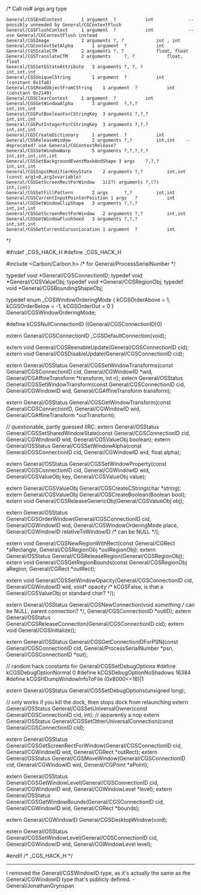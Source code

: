     
/*
    Call 			no# args	arg 			type
	
    General/CGSEndContext		1 argument	?			int				-- possibly unneeded by General/CGContextFlush
    General/CGSFlushContext		1 argument 	?			int				-- use General/CGContextFlush instead
    General/CGSImage			2 arguments	?, ?			int , int
    General/CGContextSetAlpha		1 argument 	?			int
    General/CGSScaleCTM			2 arguments	?, ?			float, float
    General/CGSTranslateCTM		2 arguments 	?, ?			float, float
    General/CGSSetGStateAttribute	3 arguments	?, ?, ?			int,int,int
    General/CGSUniqueCString		1 argument	?			int 		(constant 0x1fa8)
    General/CGSReadObjectFromCString	1 argument	?			int		(constant 0x2140)
    General/CGSClearContext		1 argument	?			int
    General/CGSGetWindowAlpha		3 argument	?,?,?			int,int,int
    General/CGSPutBooleanForCStringKey	3 arguments	?,?,?			int,int,int
    General/CGSPutIntegerForCStringKey	3 arguments	?,?,?			int,int,int
    General/CGSCreateDictionary		1 argument	?			int
    General/CGSReleaseWindow		2 arguments	?,?			int,int    -- deprecated? use General/CGContextRelease?
    General/CGSSetWindowWarp		5 arguments	?,?,?,?,?		int,int,int,int,int
    General/CGSSetBackgroundEventMaskAndShape 3 args	?,?,?			int,int,int
    General/CGSInputModifierKeyState	2 arguments	?,?			int,int 	(const arg1=0,arg2=variable)
    General/CGSGetScreenRectForWindow	1(2?) arguments ?,(?)			int,(int)
    General/CGSSetFillPattern		2 args		?,?			int,int
    General/CGSCurrentInputPointerPosition 1 args	?			int
    General/CGSSetWindowClipShape	3 arguments	?,?,?			int,int,int
    General/CGSGetScreenRectForWindow	2 arguments	?,?			int,int
    General/CGSGetWindowFlushSeed	3 arguments	?,?,?			int,int,int
    General/CGSGetCurrentCursorLocation 1 argument	?			int
*/

#ifndef _CGS_HACK_H
#define _CGS_HACK_H

#include <Carbon/Carbon.h> /* for General/ProcessSerialNumber */

typedef void *General/CGSConnectionID;
typedef void *General/CGSValueObj;
typedef void *General/CGSRegionObj;
typedef void *General/CGSBoundingShapeObj;

typedef enum _CGSWindowOrderingMode {
    kCGSOrderAbove                =  1,
    kCGSOrderBelow                = -1,
    kCGSOrderOut                  =  0
} General/CGSWindowOrderingMode;

#define kCGSNullConnectionID ((General/CGSConnectionID)0)

extern General/CGSConnectionID _CGSDefaultConnection(void);

extern void General/CGSReenableUpdate(General/CGSConnectionID cid);
extern void General/CGSDisableUpdate(General/CGSConnectionID cid);

extern General/OSStatus General/CGSSetWindowTransforms(const General/CGSConnectionID cid, General/CGWindowID *wid, General/CGAffineTransform *transform, int n);
extern General/OSStatus General/CGSSetWindowTransform(const General/CGSConnectionID cid, General/CGWindowID wid, General/CGAffineTransform transform);

extern General/OSStatus General/CGSGetWindowTransform(const General/CGSConnectionID, General/CGWindowID wid, General/CGAffineTransform *outTransform);
    
// questionable, partly guessed IIRC.
extern General/OSStatus General/CGSSetSharedWindowState(const General/CGSConnectionID cid, General/CGWindowID wid, General/CGSValueObj boolean);
extern General/OSStatus General/CGSSetWindowAlpha(const General/CGSConnectionID cid, General/CGWindowID wid, float alpha);
    
extern General/OSStatus General/CGSSetWindowProperty(const General/CGSConnectionID cid, General/CGWindowID wid, General/CGSValueObj key, General/CGSValueObj value);

extern General/CGSValueObj General/CGSCreateCString(char *string);
extern General/CGSValueObj General/CGSCreateBoolean(Boolean bool);
extern void General/CGSReleaseGenericObj(General/CGSValueObj obj);

extern General/OSStatus General/CGSOrderWindow(General/CGSConnectionID cid, General/CGWindowID wid, General/CGSWindowOrderingMode place, General/CGWindowID relativeToWindowID /* can be NULL */);

extern void General/CGSNewRegionWithRect(const General/CGRect *aRectangle, General/CGSRegionObj *outRegionObj);
extern General/OSStatus General/CGSReleaseRegion(General/CGSRegionObj);
extern void General/CGSGetRegionBounds(const General/CGSRegionObj aRegion, General/CGRect *outRect);

extern void General/CGSSetWindowOpacity(General/CGSConnectionID cid, General/CGWindowID wid, void* opacity /* kCGSFalse, is that a General/CGSValueObj or standard char? */);

extern General/OSStatus General/CGSNewConnection(void *something /* can be NULL, parent connection? */, General/CGSConnectionID *outID);
extern General/OSStatus General/CGSReleaseConnection(General/CGSConnectionID cid);
extern void General/CGSInitialize();

extern General/OSStatus General/CGSGetConnectionIDForPSN(const General/CGSConnectionID cid, General/ProcessSerialNumber *psn, General/CGSConnectionID *out);

// random hack constants for General/CGSSetDebugOptions
#define kCGSDebugOptionNormal 0
#define kCGSDebugOptionNoShadows 16384
#define kCGSHDumpWindowInfoToFile (0x8000<<16)|1

extern General/OSStatus General/CGSSetDebugOptions(unsigned long);

// only works if you kill the dock, then stops dock from relaunching
extern General/OSStatus General/CGSSetUniversalOwner(const General/CGSConnectionID cid, int);
// apparently a nop
extern General/OSStatus General/CGSSetOtherUniversalConnection(const General/CGSConnectionID cid);

extern General/OSStatus General/CGSGetScreenRectForWindow(General/CGSConnectionID cid, General/CGWindowID wid, General/CGRect *outRect);
extern General/OSStatus General/CGSMoveWindow(General/CGSConnectionID cid, General/CGWindowID wid, General/CGPoint *aPoint);

extern General/OSStatus General/CGSGetWindowLevel(General/CGSConnectionID cid, General/CGWindowID wid, General/CGWindowLevel *level);
extern General/OSStatus General/CGSGetWindowBounds(General/CGSConnectionID cid, General/CGWindowID wid, General/CGRect *bounds);

extern General/CGWindowID General/CGSDesktopWindow(void);

extern General/OSStatus General/CGSSetWindowLevel(General/CGSConnectionID cid, General/CGWindowID wid, General/CGWindowLevel level);

#endif /* _CGS_HACK_H */


----

I removed the General/CGSWindowID type, as it's actually the same as the General/CGWindowID type that's publicly defined. -General/JonathanGrynspan